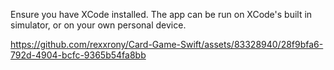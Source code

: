 Ensure you have XCode installed. The app can be run on XCode's built in simulator, or on your own personal device.


https://github.com/rexxrony/Card-Game-Swift/assets/83328940/28f9bfa6-792d-4904-bcfc-9365b54fa8bb

